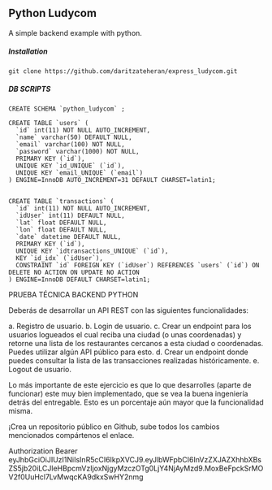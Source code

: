 ## Python Ludycom
A simple backend example with python.

##### Installation

```
git clone https://github.com/daritzateheran/express_ludycom.git
```
##### DB SCRIPTS
```
CREATE SCHEMA `python_ludycom` ;

CREATE TABLE `users` (
  `id` int(11) NOT NULL AUTO_INCREMENT,
  `name` varchar(50) DEFAULT NULL,
  `email` varchar(100) NOT NULL,
  `password` varchar(1000) NOT NULL,
  PRIMARY KEY (`id`),
  UNIQUE KEY `id_UNIQUE` (`id`),
  UNIQUE KEY `email_UNIQUE` (`email`)
) ENGINE=InnoDB AUTO_INCREMENT=31 DEFAULT CHARSET=latin1;


CREATE TABLE `transactions` (
  `id` int(11) NOT NULL AUTO_INCREMENT,
  `idUser` int(11) DEFAULT NULL,
  `lat` float DEFAULT NULL,
  `lon` float DEFAULT NULL,
  `date` datetime DEFAULT NULL,
  PRIMARY KEY (`id`),
  UNIQUE KEY `idtransactions_UNIQUE` (`id`),
  KEY `id_idx` (`idUser`),
  CONSTRAINT `id` FOREIGN KEY (`idUser`) REFERENCES `users` (`id`) ON DELETE NO ACTION ON UPDATE NO ACTION
) ENGINE=InnoDB DEFAULT CHARSET=latin1;

```

PRUEBA TÉCNICA BACKEND PYTHON


Deberás de desarrollar un API REST con las siguientes
funcionalidades:


a. Registro de usuario.
b. Login de usuario.
c. Crear un endpoint para los usuarios logueados el cual reciba
una ciudad (o unas coordenadas) y retorne una lista de los
restaurantes cercanos a esta ciudad o coordenadas. Puedes
utilizar algún API público para esto.
d. Crear un endpoint donde puedes consultar la lista de las
transacciones realizadas históricamente.
e. Logout de usuario.


Lo más importante de este ejercicio es que lo que desarrolles (aparte de
funcionar) este muy bien implementado, que se vea la buena ingeniería
detrás del entregable. Esto es un porcentaje aún mayor que la
funcionalidad misma.

¡Crea un repositorio público en Github, sube todos los cambios
mencionados compártenos el enlace.

Authorization Bearer eyJhbGciOiJIUzI1NiIsInR5cCI6IkpXVCJ9.eyJlbWFpbCI6InVzZXJAZXhhbXBsZS5jb20iLCJleHBpcmVzIjoxNjgyMzczOTg0LjY4NjAyMzd9.MoxBeFpckSrMOV2f0UuHcl7LvMwqcKA9dkxSwHY2nmg